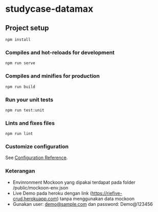 # studycase-datamax

## Project setup
```
npm install
```

### Compiles and hot-reloads for development
```
npm run serve
```

### Compiles and minifies for production
```
npm run build
```

### Run your unit tests
```
npm run test:unit
```

### Lints and fixes files
```
npm run lint
```

### Customize configuration
See [Configuration Reference](https://cli.vuejs.org/config/).

### Keterangan
- Envinronment Mockoon yang dipakai terdapat pada folder /public/mockoon-env.json
- Live Demo pada heroku dengan link (https://riefive-crud.herokuapp.com) tanpa menggunakan data mockoon 
- Gunakan user: demo@sample.com dan password: Demo@123456